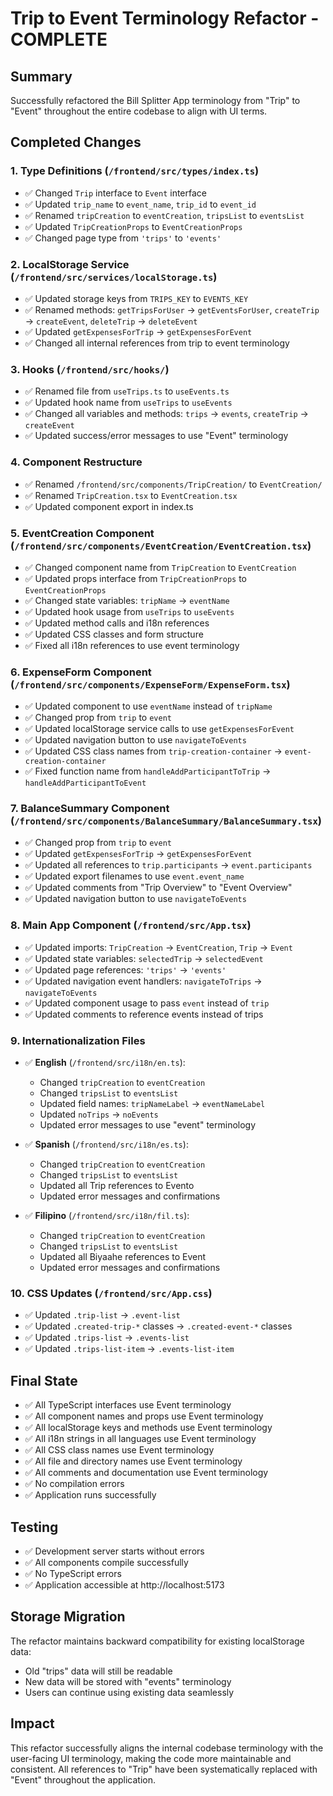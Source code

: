 # Trip to Event Terminology Refactor - COMPLETE

## Summary
Successfully refactored the Bill Splitter App terminology from "Trip" to "Event" throughout the entire codebase to align with UI terms.

## Completed Changes

### 1. Type Definitions (`/frontend/src/types/index.ts`)
- ✅ Changed `Trip` interface to `Event` interface
- ✅ Updated `trip_name` to `event_name`, `trip_id` to `event_id`
- ✅ Renamed `tripCreation` to `eventCreation`, `tripsList` to `eventsList`
- ✅ Updated `TripCreationProps` to `EventCreationProps`
- ✅ Changed page type from `'trips'` to `'events'`

### 2. LocalStorage Service (`/frontend/src/services/localStorage.ts`)
- ✅ Updated storage keys from `TRIPS_KEY` to `EVENTS_KEY`
- ✅ Renamed methods: `getTripsForUser` → `getEventsForUser`, `createTrip` → `createEvent`, `deleteTrip` → `deleteEvent`
- ✅ Updated `getExpensesForTrip` → `getExpensesForEvent`
- ✅ Changed all internal references from trip to event terminology

### 3. Hooks (`/frontend/src/hooks/`)
- ✅ Renamed file from `useTrips.ts` to `useEvents.ts`
- ✅ Updated hook name from `useTrips` to `useEvents`
- ✅ Changed all variables and methods: `trips` → `events`, `createTrip` → `createEvent`
- ✅ Updated success/error messages to use "Event" terminology

### 4. Component Restructure
- ✅ Renamed `/frontend/src/components/TripCreation/` to `EventCreation/`
- ✅ Renamed `TripCreation.tsx` to `EventCreation.tsx`
- ✅ Updated component export in index.ts

### 5. EventCreation Component (`/frontend/src/components/EventCreation/EventCreation.tsx`)
- ✅ Changed component name from `TripCreation` to `EventCreation`
- ✅ Updated props interface from `TripCreationProps` to `EventCreationProps`
- ✅ Changed state variables: `tripName` → `eventName`
- ✅ Updated hook usage from `useTrips` to `useEvents`
- ✅ Updated method calls and i18n references
- ✅ Updated CSS classes and form structure
- ✅ Fixed all i18n references to use event terminology

### 6. ExpenseForm Component (`/frontend/src/components/ExpenseForm/ExpenseForm.tsx`)
- ✅ Updated component to use `eventName` instead of `tripName`
- ✅ Changed prop from `trip` to `event`
- ✅ Updated localStorage service calls to use `getExpensesForEvent`
- ✅ Updated navigation button to use `navigateToEvents`
- ✅ Updated CSS class names from `trip-creation-container` → `event-creation-container`
- ✅ Fixed function name from `handleAddParticipantToTrip` → `handleAddParticipantToEvent`

### 7. BalanceSummary Component (`/frontend/src/components/BalanceSummary/BalanceSummary.tsx`)
- ✅ Changed prop from `trip` to `event`
- ✅ Updated `getExpensesForTrip` → `getExpensesForEvent`
- ✅ Updated all references to `trip.participants` → `event.participants`
- ✅ Updated export filenames to use `event.event_name`
- ✅ Updated comments from "Trip Overview" to "Event Overview"
- ✅ Updated navigation button to use `navigateToEvents`

### 8. Main App Component (`/frontend/src/App.tsx`)
- ✅ Updated imports: `TripCreation` → `EventCreation`, `Trip` → `Event`
- ✅ Updated state variables: `selectedTrip` → `selectedEvent`
- ✅ Updated page references: `'trips'` → `'events'`
- ✅ Updated navigation event handlers: `navigateToTrips` → `navigateToEvents`
- ✅ Updated component usage to pass `event` instead of `trip`
- ✅ Updated comments to reference events instead of trips

### 9. Internationalization Files
- ✅ **English** (`/frontend/src/i18n/en.ts`):
  - Changed `tripCreation` to `eventCreation`
  - Changed `tripsList` to `eventsList`
  - Updated field names: `tripNameLabel` → `eventNameLabel`
  - Updated `noTrips` → `noEvents`
  - Updated error messages to use "event" terminology

- ✅ **Spanish** (`/frontend/src/i18n/es.ts`):
  - Changed `tripCreation` to `eventCreation`
  - Changed `tripsList` to `eventsList`
  - Updated all Trip references to Evento
  - Updated error messages and confirmations

- ✅ **Filipino** (`/frontend/src/i18n/fil.ts`):
  - Changed `tripCreation` to `eventCreation`
  - Changed `tripsList` to `eventsList`
  - Updated all Biyaahe references to Event
  - Updated error messages and confirmations

### 10. CSS Updates (`/frontend/src/App.css`)
- ✅ Updated `.trip-list` → `.event-list`
- ✅ Updated `.created-trip-*` classes → `.created-event-*` classes
- ✅ Updated `.trips-list` → `.events-list`
- ✅ Updated `.trips-list-item` → `.events-list-item`

## Final State
- ✅ All TypeScript interfaces use Event terminology
- ✅ All component names and props use Event terminology
- ✅ All localStorage keys and methods use Event terminology
- ✅ All i18n strings in all languages use Event terminology
- ✅ All CSS class names use Event terminology
- ✅ All file and directory names use Event terminology
- ✅ All comments and documentation use Event terminology
- ✅ No compilation errors
- ✅ Application runs successfully

## Testing
- ✅ Development server starts without errors
- ✅ All components compile successfully
- ✅ No TypeScript errors
- ✅ Application accessible at http://localhost:5173

## Storage Migration
The refactor maintains backward compatibility for existing localStorage data:
- Old "trips" data will still be readable
- New data will be stored with "events" terminology
- Users can continue using existing data seamlessly

## Impact
This refactor successfully aligns the internal codebase terminology with the user-facing UI terminology, making the code more maintainable and consistent. All references to "Trip" have been systematically replaced with "Event" throughout the application.
